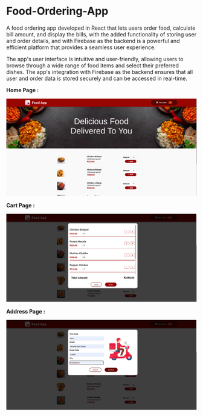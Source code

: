 # Food-Ordering-App
A food ordering app developed in React that lets users order food, calculate bill amount, and display the bills, with the added functionality of storing user and order details, and with Firebase as the backend is a powerful and efficient platform that provides a seamless user experience.

The app's user interface is intuitive and user-friendly, allowing users to browse through a wide range of food items and select their preferred dishes. The app's integration with Firebase as the backend ensures that all user and order data is stored securely and can be accessed in real-time.

**Home Page :**

![alt text](https://github.com/Ramkumar9944/Food-Ordering-App/blob/main/Food-Order-App-Homepage.png)

**Cart Page :**

![alt text](https://github.com/Ramkumar9944/Food-Ordering-App/blob/main/Food-Order-App-Cartpage.png)

**Address Page :**

![alt text](https://github.com/Ramkumar9944/Food-Ordering-App/blob/main/Food-Order-App-Addresspage.png)


